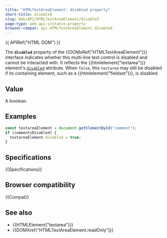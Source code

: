 ```yaml
---
title: "HTMLTextAreaElement: disabled property"
short-title: disabled
slug: Web/API/HTMLTextAreaElement/disabled
page-type: web-api-instance-property
browser-compat: api.HTMLTextAreaElement.disabled
---
```


{{ APIRef("HTML DOM") }}

The **`disabled`** property of the {{DOMxRef("HTMLTextAreaElement")}} interface indicates whether this multi-line text control is disabled and cannot be interacted with. It reflects the {{htmlelement("textarea")}} element's [`disabled`](/en-US/docs/Web/HTML/Reference/Elements/textarea#autocomplete) attribute. When `false`, this `textarea` may still be disabled if its containing element, such as a {{htmlelement("fieldset")}}, is disabled.

## Value

A boolean.

## Examples

```js
const textareaElement = document.getElementById("comment");
if (commentsDisabled) {
  textareaElement.disabled = true;
}
```

## Specifications

{{Specifications}}

## Browser compatibility

{{Compat}}

## See also

- {{HTMLElement("textarea")}}
- {{DOMXref("HTMLTextAreaElement.readOnly")}}
